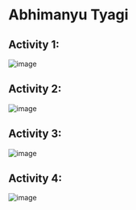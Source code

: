 # Abhimanyu Tyagi

## Activity 1:

![image](https://github.com/tyagiab3/ECE444-F2023-Assignment1/assets/100087373/fe9f1fae-8ad8-4c0c-8b9b-cbe50124b3bc)

## Activity 2:

![image](https://github.com/tyagiab3/ECE444-F2023-Assignment1/assets/100087373/a3337085-32ae-4c86-a9be-967bf8258641)

## Activity 3:

![image](https://github.com/tyagiab3/ECE444-F2023-Assignment1/assets/100087373/74a1857a-ed75-4aa3-997e-c4b9b44e5e6d)

## Activity 4:

![image](https://github.com/tyagiab3/ECE444-F2023-Assignment1/assets/100087373/bcc93171-2624-4c3b-903e-544a802c3d38)
